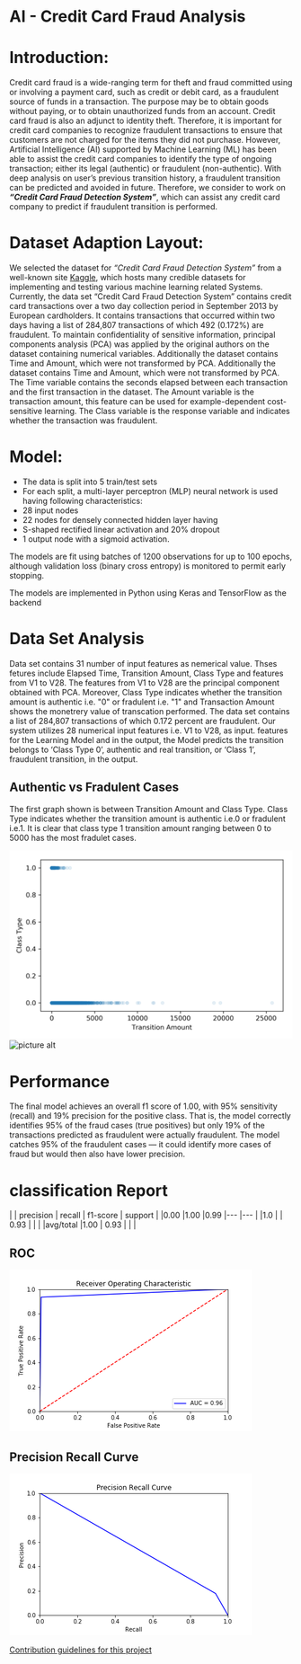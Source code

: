 # AI - Credit Card Fraud Analysis
# Introduction: 
Credit card fraud is a wide-ranging term for theft and fraud committed using or involving a payment card, such as credit or debit card, as a fraudulent source of funds in a transaction. The purpose may be to obtain goods without paying, or to obtain unauthorized funds from an account. Credit card fraud is also an adjunct to identity theft. Therefore, it is important for credit card companies to recognize fraudulent transactions to ensure that customers are not charged for the items they did not purchase. However, Artificial Intelligence (AI) supported by Machine Learning (ML) has been able to assist the credit card companies to identify the type of ongoing transaction; either its legal (authentic) or fraudulent (non-authentic). With deep analysis on user’s previous transition history, a fraudulent transition can be predicted and avoided in future. Therefore, we consider to work on __*“Credit Card Fraud Detection System”*__, which can assist any credit card company to predict if fraudulent transition is performed. 
# Dataset Adaption Layout: 
We selected the dataset for *“Credit Card Fraud Detection System”* from a well-known site [Kaggle](https://www.kaggle.com), which hosts many credible datasets for implementing and testing various machine learning related Systems. Currently, the data set “Credit Card Fraud Detection System” contains credit card transactions over a two day collection period in September 2013 by European cardholders. It contains transactions that occurred within two days having a list of 284,807 transactions of which 492 (0.172%) are fraudulent. To maintain confidentiality of sensitive information, principal components analysis (PCA) was applied by the original authors on the dataset containing numerical variables. Additionally the dataset contains Time and Amount, which were not transformed by PCA. Additionally the dataset contains Time and Amount, which were not transformed by PCA. The Time variable contains the seconds elapsed between each transaction and the first transaction in the dataset. The Amount variable is the transaction amount, this feature can be used for example-dependent cost-sensitive learning. The Class variable is the response variable and indicates whether the transaction was fraudulent.
# Model:
*	The data is split into 5 train/test sets
*	For each split, a multi-layer perceptron (MLP) neural network is used having following characteristics:
* 28 input nodes
* 22 nodes for densely connected hidden layer having
* S-shaped rectified linear activation and 20% dropout
* 1 output node with a sigmoid activation.

The models are fit using batches of 1200 observations for up to 100 epochs, although validation loss (binary cross entropy) is monitored to permit early stopping.

The models are implemented in Python using Keras and TensorFlow as the backend



# Data Set Analysis
Data set contains 31 number of input features as nemerical value. Thses fetures include Elapsed Time, Transition Amount, Class Type and features from V1 to V28. The features from V1 to V28 are the principal component obtained with PCA. Moreover, Class Type indicates whether the transition amount is authentic i.e. "0" or fradulent i.e. "1" and Transaction Amount shows the monetrery value of transcation performed. The data set contains a list of 284,807 transactions of which 0.172 percent are fraudulent. Our system utilizes  28 numerical input features i.e. V1 to V28, as input.  features for the Learning Model and in the output, the Model predicts the transition belongs to ‘Class Type 0’, authentic and  real transition, or ‘Class 1’, fraudulent  transition, in the output.
## Authentic vs Fradulent Cases 
The first graph shown is between Transition Amount and Class Type. Class Type indicates whether the transition amount is authentic i.e.0 or fradulent i.e.1. It is clear that class type 1 transition amount ranging between 0 to 5000 has the most fradulet cases.


![picture alt](./figures/Transition_amount_vs_class_type.png "Title is optional")
![picture alt](./figures/credit_card_fields.png "Title is optional")
# Performance
The final model achieves an overall f1 score of 1.00, with 95% sensitivity (recall) and 19% precision for the positive class. That is, the model correctly identifies 95% of the fraud cases (true positives) but only 19% of the transactions predicted as fraudulent were actually fraudulent. The model catches 95% of the fraudulent cases — it could identify more cases of fraud but would then also have lower precision.
# classification Report

|   	|  precision 	|  recall 	|  f1-score 	| support  	|
|0.00	|1.00	|0.99	|---	|---	|
|1.0	|   	|   0.93	|   	|   	|
|avg/total |1.00   	|   0.93	|   	|   	|

## ROC
![picture alt](./figures/ROC.png "Title is optional")




## Precision Recall Curve
![picture alt](./figures/precision-recall.png "Title is optional")

[Contribution guidelines for this project](figures/CONTRIBUTING.md)
